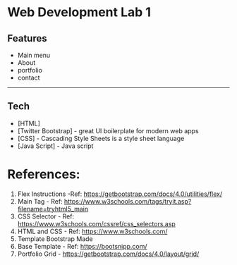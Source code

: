 # Web Development Lab 1
## Features
 - Main menu
 - About
 - portfolio
 - contact
---
## Tech
- [HTML]
- [Twitter Bootstrap] - great UI boilerplate for modern web apps
- [CSS] - Cascading Style Sheets is a style sheet language
- [Java Script] - Java script

# References:
1) Flex Instructions -Ref: https://getbootstrap.com/docs/4.0/utilities/flex/
2) Main Tag - Ref: https://www.w3schools.com/tags/tryit.asp?filename=tryhtml5_main
3) CSS Selector - Ref: https://www.w3schools.com/cssref/css_selectors.asp
4) HTML and CSS - Ref: https://www.w3schools.com/
5) Template Bootstrap Made
6) Base Template - Ref: https://bootsnipp.com/
4) Portfolio Grid - https://getbootstrap.com/docs/4.0/layout/grid/
